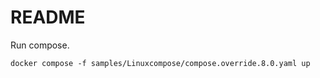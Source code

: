# README

Run compose.

```shell
docker compose -f samples/Linuxcompose/compose.override.8.0.yaml up
```
